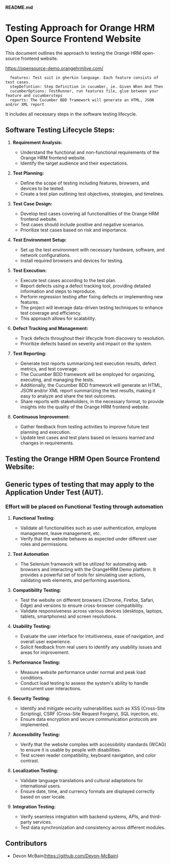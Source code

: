 **README.md**

# Testing Approach for Orange HRM Open Source Frontend Website

This document outlines the approach to testing the Orange HRM open-source frontend website. 

https://opensource-demo.orangehrmlive.com/


      features: Test suit in gherkin language. Each feature consists of test cases.
      stepDefintion: Step Definition in cucumber, ie. Given When And Then
      cucumberOptions: TestRunner, run features file, glue between your feature and cucumbersteps
      reports: The Cucumber BDD framework will generate an HTML, JSON and/or XML report


It includes all necessary steps in the software testing lifecycle.

## Software Testing Lifecycle Steps:

1. **Requirement Analysis:**
   - Understand the functional and non-functional requirements of the Orange HRM frontend website.
   - Identify the target audience and their expectations.
   
2. **Test Planning:**
   - Define the scope of testing including features, browsers, and devices to be tested.
   - Create a test plan outlining test objectives, strategies, and timelines.
   
3. **Test Case Design:**
   - Develop test cases covering all functionalities of the Orange HRM frontend website.
   - Test cases should include positive and negative scenarios.
   - Prioritize test cases based on risk and importance.
   
4. **Test Environment Setup:**
   - Set up the test environment with necessary hardware, software, and network configurations.
   - Install required browsers and devices for testing.
   
5. **Test Execution:**
   - Execute test cases according to the test plan.
   - Report defects using a defect tracking tool, providing detailed information and steps to reproduce.
   - Perform regression testing after fixing defects or implementing new features.
   - The project will leverage data-driven testing techniques to enhance test coverage and efficiency.
   - This approach allows for scalability.
   
6. **Defect Tracking and Management:**
   - Track defects throughout their lifecycle from discovery to resolution.
   - Prioritize defects based on severity and impact on the system.
   
7. **Test Reporting:**
   - Generate test reports summarizing test execution results, defect metrics, and test coverage.
   - The Cucumber BDD framework will be employed for organizing, executing, and managing the tests.
   - Additionally, the Cucumber BDD framework will generate an HTML, JSON and/or XML report summarizing the test results, making it easy to analyze and share the test outcomes.
   - Share reports with stakeholders, in the necessary format, to provide insights into the quality of the Orange HRM frontend website.
   
8. **Continuous Improvement:**
   - Gather feedback from testing activities to improve future test planning and execution.
   - Update test cases and test plans based on lessons learned and changes in requirements.
   
## Testing the Orange HRM Open Source Frontend Website: 
## Generic types of testing that may apply to the Application Under Test (AUT).
### Effort will be placed on Functional Testing through automation

1. **Functional Testing:**
   - Validate all functionalities such as user authentication, employee management, leave management, etc.
   - Verify that the website behaves as expected under different user roles and permissions.

2. **Test Automation**
   - The Selenium framework will be utilized for automating web browsers and interacting with the OrangeHRM Demo 
   platform. It provides a powerful set of tools for simulating user actions, validating web elements, and performing assertions.

3. **Compatibility Testing:**
   - Test the website on different browsers (Chrome, Firefox, Safari, Edge) and versions to ensure cross-browser compatibility.
   - Validate responsiveness across various devices (desktops, laptops, tablets, smartphones) and screen resolutions.
   
3. **Usability Testing:**
   - Evaluate the user interface for intuitiveness, ease of navigation, and overall user experience.
   - Solicit feedback from real users to identify any usability issues and areas for improvement.
   
4. **Performance Testing:**
   - Measure website performance under normal and peak load conditions.
   - Conduct load testing to assess the system's ability to handle concurrent user interactions.
   
5. **Security Testing:**
   - Identify and mitigate security vulnerabilities such as XSS (Cross-Site Scripting), CSRF (Cross-Site Request Forgery), SQL injection, etc.
   - Ensure data encryption and secure communication protocols are implemented.
   
6. **Accessibility Testing:**
   - Verify that the website complies with accessibility standards (WCAG) to ensure it is usable by people with disabilities.
   - Test screen reader compatibility, keyboard navigation, and color contrast.
   
7. **Localization Testing:**
   - Validate language translations and cultural adaptations for international users.
   - Ensure date, time, and currency formats are displayed correctly based on user locale.
   
8. **Integration Testing:**
   - Verify seamless integration with backend systems, APIs, and third-party services.
   - Test data synchronization and consistency across different modules.
   
## Contributors

- Devon McBain(https://github.com/Devon-McBain)

